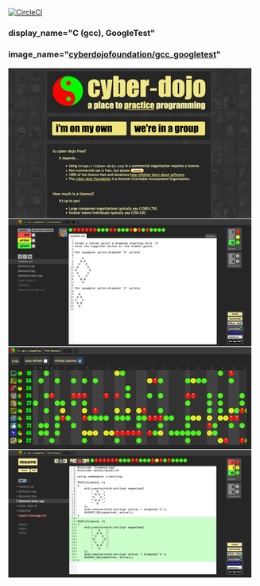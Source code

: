 [![CircleCI](https://circleci.com/gh/cyber-dojo-start-points/gcc-googletest.svg?style=svg)](https://circleci.com/gh/cyber-dojo-start-points/gcc-googletest)

### display_name="C (gcc), GoogleTest"
### image_name="[cyberdojofoundation/gcc_googletest](https://hub.docker.com/repository/docker/cyberdojofoundation/gcc_googletest)"

![cyber-dojo.org home page](https://github.com/cyber-dojo/cyber-dojo/blob/master/shared/home_page_snapshot.png)
